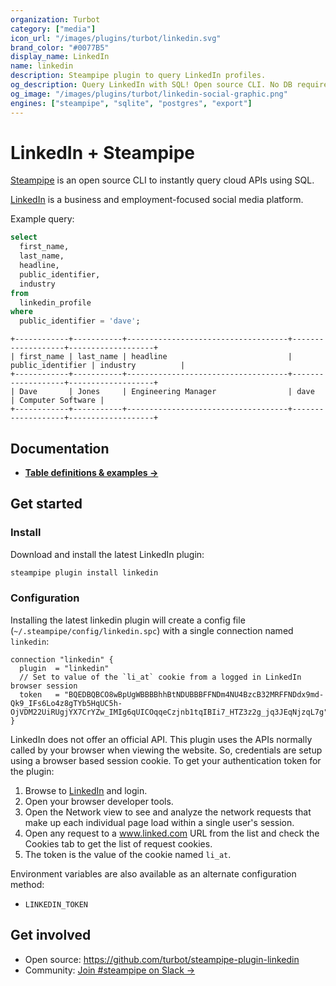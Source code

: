 ```yaml
---
organization: Turbot
category: ["media"]
icon_url: "/images/plugins/turbot/linkedin.svg"
brand_color: "#0077B5"
display_name: LinkedIn
name: linkedin
description: Steampipe plugin to query LinkedIn profiles.
og_description: Query LinkedIn with SQL! Open source CLI. No DB required.
og_image: "/images/plugins/turbot/linkedin-social-graphic.png"
engines: ["steampipe", "sqlite", "postgres", "export"]
---
```


# LinkedIn + Steampipe

[Steampipe](https://steampipe.io) is an open source CLI to instantly query cloud APIs using SQL.

[LinkedIn](https://linkedin.com) is a business and employment-focused social media platform.

Example query:

```sql
select
  first_name,
  last_name,
  headline,
  public_identifier,
  industry
from
  linkedin_profile
where
  public_identifier = 'dave';
```

```
+------------+-----------+------------------------------------+-------------------+-------------------+
| first_name | last_name | headline                           | public_identifier | industry          |
+------------+-----------+------------------------------------+-------------------+-------------------+
| Dave       | Jones     | Engineering Manager                | dave              | Computer Software |
+------------+-----------+------------------------------------+-------------------+-------------------+
```

## Documentation

- **[Table definitions & examples →](/plugins/turbot/linkedin/tables)**

## Get started

### Install

Download and install the latest LinkedIn plugin:

```bash
steampipe plugin install linkedin
```

### Configuration

Installing the latest linkedin plugin will create a config file (`~/.steampipe/config/linkedin.spc`) with a single connection named `linkedin`:

```hcl
connection "linkedin" {
  plugin  = "linkedin"
  // Set to value of the `li_at` cookie from a logged in LinkedIn browser session
  token   = "BQEDBQBCO8wBpUgWBBBBhhBtNDUBBBFFNDm4NU4BzcB32MRFFNDdx9md-Qk9_IFs6Lo4z8gTYb5HqUC5h-OjVDM22UiRUgjYX7CrYZw_IMIg6qUICOqqeCzjnb1tqIBIi7_HTZ3z2g_jq3JEqNjzqL7g"
}
```

LinkedIn does not offer an official API. This plugin uses the APIs normally
called by your browser when viewing the website. So, credentials are setup
using a browser based session cookie. To get your authentication token for
the plugin:
1. Browse to [LinkedIn](https://linkedin.com) and login.
2. Open your browser developer tools.
3. Open the Network view to see and analyze the network requests that make up each individual page load within a single user's session.
4. Open any request to a www.linked.com URL from the list and check the Cookies tab to get the list of request cookies.
5. The token is the value of the cookie named `li_at`.

Environment variables are also available as an alternate configuration method:
* `LINKEDIN_TOKEN`

## Get involved

* Open source: https://github.com/turbot/steampipe-plugin-linkedin
* Community: [Join #steampipe on Slack →](https://turbot.com/community/join)
